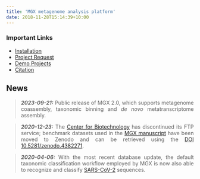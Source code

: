 ```yaml
---
title: 'MGX metagenome analysis platform'
date: 2018-11-28T15:14:39+10:00
---
```


<div style="text-align: justify"> 

### Important Links
- <a href="/docs/install-mgx/">Installation</a>
- <a href="/docs/basics/#obtaining-a-project">Project Request</a>
- <a href="/docs/about/#demo">Demo Projects</a> 
- <a href="/docs/about/#citation">Citation</a>   


## News

> **_2023-09-21:_** Public release of MGX 2.0, which supports metagenome coassembly, taxonomic binning and _de novo_ metatranscriptome assembly.

> **_2020-12-23:_** The [Center for Biotechnology](https://www.cebitec.uni-bielefeld.de) has discontinued its FTP service; benchmark datasets used in the [MGX manuscript](https://microbiomejournal.biomedcentral.com/articles/10.1186/s40168-018-0460-1) have been moved to Zenodo and can be retrieved using the  [DOI 10.5281/zenodo.4382271](https://zenodo.org/records/4382271).  

> **_2020-04-06:_** With the most recent database update, the default taxonomic classification workflow employed by MGX is now also able to recognize and classify [SARS-CoV-2](https://en.wikipedia.org/wiki/SARS-CoV-2) sequences. </div>